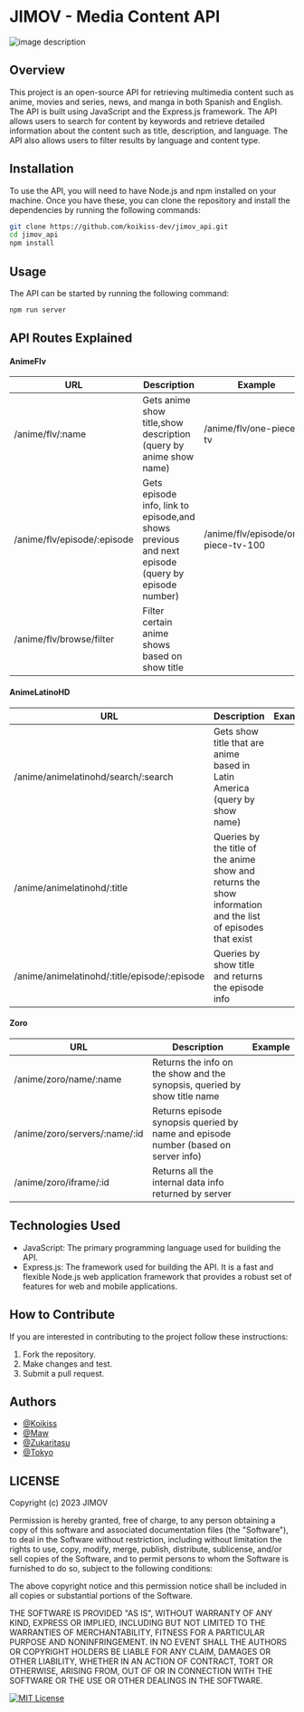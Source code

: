 # JIMOV - Media Content API

![image description](.gitbook/assets/JIMOV\_logo.png)


## **Overview**

This project is an open-source API for retrieving multimedia content such as anime, movies and series, news, and manga in both Spanish and English. The API is built using JavaScript and the Express.js framework. The API allows users to search for content by keywords and retrieve detailed information about the content such as title, description, and language. The API also allows users to filter results by language and content type.

## **Installation**

To use the API, you will need to have Node.js and npm installed on your machine. Once you have these, you can clone the repository and install the dependencies by running the following commands:

```bash
git clone https://github.com/koikiss-dev/jimov_api.git
cd jimov_api
npm install
```

## **Usage**

The API can be started by running the following command:

```bash
npm run server
```

## **API Routes Explained**

#### AnimeFlv

| URL                         | Description                                                                                      | Example                             |
| --------------------------- | ------------------------------------------------------------------------------------------------ | ----------------------------------- |
| /anime/flv/:name            | Gets anime show title,show description (query by anime show name)                                | /anime/flv/one-piece-tv             |
| /anime/flv/episode/:episode | Gets episode info, link to episode,and shows previous and next episode (query by episode number) | /anime/flv/episode/one-piece-tv-100 |
| /anime/flv/browse/filter    | Filter certain anime shows based on show title                                                   |                                     |

#### AnimeLatinoHD

| URL                                          | Description                                                                                                 | Example |
| -------------------------------------------- | ----------------------------------------------------------------------------------------------------------- | ------- |
| /anime/animelatinohd/search/:search          | Gets show title that are anime based in Latin America (query by show name)                                  |         |
| /anime/animelatinohd/:title                  | Queries by the title of the anime show and returns the show information and the list of episodes that exist |         |
| /anime/animelatinohd/:title/episode/:episode | Queries by show title and returns the episode info                                                          |         |

#### Zoro

| URL                           | Description                                                                        | Example |
| ----------------------------- | ---------------------------------------------------------------------------------- | ------- |
| /anime/zoro/name/:name        | Returns the info on the show and the synopsis, queried by show title name          |         |
| /anime/zoro/servers/:name/:id | Returns episode synopsis queried by name and episode number (based on server info) |         |
| /anime/zoro/iframe/:id        | Returns all the internal data info returned by server                              |         |

## **Technologies Used**

* JavaScript: The primary programming language used for building the API.
* Express.js: The framework used for building the API. It is a fast and flexible Node.js web application framework that provides a robust set of features for web and mobile applications.

## **How to Contribute**

If you are interested in contributing to the project follow these instructions:

1. Fork the repository.
2. Make changes and test.
3. Submit a pull request.

## **Authors**
- [@Koikiss](https://github.com/koikiss-dev)
- [@Maw](https://github.com/Mawfyy)
- [@Zukaritasu](https://github.com/Zukaritasu)
- [@Tokyo](https://github.com/TokyoTF)

## **LICENSE**

Copyright (c) 2023 JIMOV

Permission is hereby granted, free of charge, to any person obtaining a copy of this software and associated documentation files (the "Software"), to deal in the Software without restriction, including without limitation the rights to use, copy, modify, merge, publish, distribute, sublicense, and/or sell copies of the Software, and to permit persons to whom the Software is furnished to do so, subject to the following conditions:

The above copyright notice and this permission notice shall be included in all copies or substantial portions of the Software.

THE SOFTWARE IS PROVIDED "AS IS", WITHOUT WARRANTY OF ANY KIND, EXPRESS OR IMPLIED, INCLUDING BUT NOT LIMITED TO THE WARRANTIES OF MERCHANTABILITY, FITNESS FOR A PARTICULAR PURPOSE AND NONINFRINGEMENT. IN NO EVENT SHALL THE AUTHORS OR COPYRIGHT HOLDERS BE LIABLE FOR ANY CLAIM, DAMAGES OR OTHER LIABILITY, WHETHER IN AN ACTION OF CONTRACT, TORT OR OTHERWISE, ARISING FROM, OUT OF OR IN CONNECTION WITH THE SOFTWARE OR THE USE OR OTHER DEALINGS IN THE SOFTWARE.

[![MIT License](https://img.shields.io/badge/License-MIT-green.svg)](https://choosealicense.com/licenses/mit/)
